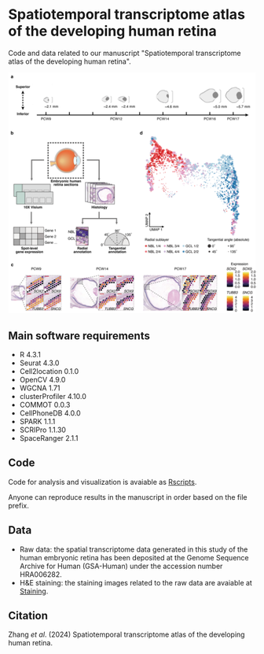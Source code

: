 # Spatiotemporal transcriptome atlas of the developing human retina
Code and data related to our manuscript "Spatiotemporal transcriptome atlas of the developing human retina".

![Figure 1 - Overview](overview.png)

## Main software requirements
* R 4.3.1
* Seurat 4.3.0
* Cell2location 0.1.0
* OpenCV 4.9.0
* WGCNA 1.71
* clusterProfiler 4.10.0
* COMMOT 0.0.3
* CellPhoneDB 4.0.0
* SPARK 1.1.1
* SCRIPro 1.1.30
* SpaceRanger 2.1.1

## Code
Code for analysis and visualization is avaiable as [Rscripts](Rscripts).

Anyone can reproduce results in the manuscript in order based on the file prefix.

## Data
* Raw data: the spatial transcriptome data generated in this study of the human embryonic retina has been deposited at the Genome Sequence Archive for Human (GSA-Human) under the accession number HRA006282.
* H&E staining: the staining images related to the raw data are avaiable at [Staining](Staining).

## Citation
Zhang *et al*. (2024) Spatiotemporal transcriptome atlas of the developing human retina.
